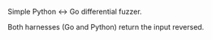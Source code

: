 Simple Python <-> Go differential fuzzer.

Both harnesses (Go and Python) return the input reversed.
